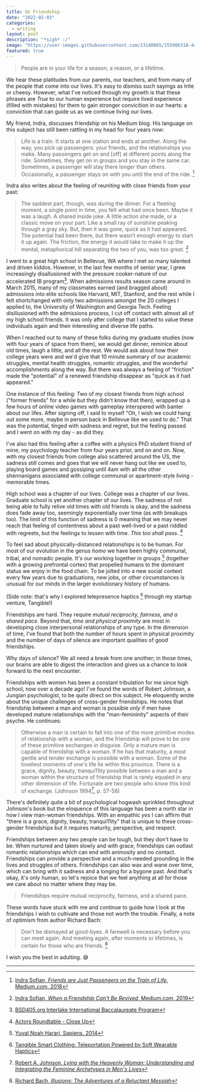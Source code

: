 ```yaml
---
title: On Friendship
date: "2022-02-03"
categories:
  - writing
layout: post
description: "*sigh* :/"
image: "https://user-images.githubusercontent.com/13140065/155906318-4493bebd-e5d2-462f-b1b4-599f893dfbdb.png"
featured: true
---
```


> People are in your life for a season, a reason, or a
> lifetime.

We hear these platitudes from our parents, our teachers, and
from many of the people that come into our lives. It's easy
to dismiss such sayings as trite or cheesy. However, what
I've noticed through my growth is that these phrases are
_True_ to our human experience but require lived experience
(filled with mistakes) for them to gain stronger convicition
in our hearts: a conviction that can guide us as we continue
living our lives.

My friend, Indra, discusses friendship on his Medium blog.
His language on this subject has still been rattling in my
head for four years now:

> Life is a train. It starts at one station and ends at
> another. Along the way, you pick up passengers: your
> friends, and the relationships you make. Many passengers
> get on and [off] at different points along the ride.
> Sometimes, they get on in groups and you stay in the same
> car. Sometimes, a passenger will stay there longer than
> others. Occasionally, a passenger stays on with you until
> the end of the ride. [^sofian-2018-train]

Indra also writes about the feeling of reuniting with close
friends from your past:

> The saddest part, though, was during the dinner. For a
> fleeting moment, a single point in time, you felt what had
> once been. Maybe it was a laugh. A shared inside joke. A
> little action she made, or a classic move on your part.
> Like a small ray of sunshine peaking through a gray sky.
> But, then it was gone, quick as it had appeared. The
> potential had been there, but there wasn’t enough energy
> to start it up again. The friction, the energy it would
> take to make it up the mental, metaphorical hill
> separating the two of you, was too great.
> [^sofian-2019-revived]

I went to a great high school in Bellevue, WA where I met so
many talented and driven kiddos. However, in the last few
months of senior year, I grew increasingly disallusioned
with the pressure cooker-nature of our accelerated IB
program[^interlake-ib]. When admissions results season came
around in March 2015, many of my classmates earned (and
bragged about) admissions into elite schools like Harvard,
MIT, Stanford, and the rest while I felt shortchanged with
only two admissions amongst the 20 colleges I applied to,
the University of Washington and Georgia Tech. Feeling
disillusioned with the admissions process, I cut off contact
with almost all of my high school friends. It was only after
college that I started to value these individuals again and
their interesting and diverse life paths.

When I reached out to many of these folks during my graduate
studies (now with four years of space from them), we would
get dinner, reminice about old times, laugh a little, and
all the rest. We would ask about how their college years
were and we'd give that 10 minute summary of our academic
struggles, mental health struggles, romantic struggles, and
the wonderful accomplishments along the way. But there was
always a feeling of "friction" made the "potential" of a
renewed friendship disappear as "quick as it had appeared."

One instance of this feeling: Two of my closest friends from
high school ("former friends" for a while but they didn't
know that then), wrapped up a few hours of online video
games with gameplay interspered with banter about our lifes.
After signing off, I said to myself "Oh, I wish we could
hang out some more, maybe in person back in Bellevue like we
used to do." That was the potential, tinged with sadness and
regret, but the feeling passed and I went on with my day -
as did they.

I've also had this feeling after a coffee with a physics PhD
student friend of mine, my psychology teacher from four
years prior, and on and on. Now, with my closest friends
from college also scattered around the US, the sadness still
comes and goes that we will never hang out like we used to,
playing board games and gossiping until 4am with all the
other shennanigans associated with college communal or
apartment-style living - memorable times.

High school was a chapter of our lives. College was a
chapter of our lives. Graduate school is yet another chapter
of our lives. The sadness of not being able to fully relive
old times with old friends is okay, and the sadness does
fade away too, seemingly exponentially over time (as with
breakups too). The limit of this function of sadness is 0
meaning that we may never reach that feeling of contentness
about a past well-lived or a past riddled with regreets, but
the feelings to lessen with time. _This too shall pass._
[^hanks-2020]

To feel sad about physically-distanced relationships is to
be human. For most of our evolution in the genus _homo_ we
have been highly communal, tribal, and nomadic people. It's
our working together in groups [^harari-2014-sapiens]
(together with a growing prefrontal cortex) that propelled
humans to the dominant status we enjoy in the food chain. To
be jolted into a new social context every few years due to
graduations, new jobs, or other circumstances is unusual for
our minds in the larger evolutionary history of humans.

(Side note: that's why I explored telepresence haptics
[^tangible-dot-team] through my startup venture, Tangible!)

Friendships are hard. They require _mutual reciprocity,
fairness, and a shared pace_. Beyond that, _time and
physical proximity_ are most in developing close
interpersonal relationships of any type. In the dimension of
time, I've found that both the number of hours spent in
physical proximity and the number of days of silence are
important qualities of good friendships.

Why days of silence? We all need a break from one another;
in those times, our brains are able to digest the
interaction and gives us a chance to look forward to the
next encounter.

Friendships with women has been a constant tribulation for
me since high school, now over a decade ago! I've found the
words of Robert Johnson, a Jungian psychologist, to be quite
direct on this subject. He eloquently wrote about the unique
challenges of cross-gender friendships. He notes that
friendship between a man and woman is possible _only_ if men
have developed mature relationships with the
"man-femininity" aspects of their psyche. He continues:

> Otherwise a man is certain to fall into one of the more
> primitive modes of relationship with a woman, and the
> friendship will prove to be one of these primitive
> exchanges in disguise. Only a mature man is capable of
> friendship with a woman. If he has that maturity, a most
> gentle and tender exchange is possible with a woman. Some
> of the loveliest moments of one's life lie within this
> province. There is a grace, dignity, beauty, tranqui11ity
> possible between a man and a woman within the structure of
> friendship that is rarely equaled in any other dimension
> of life. Fortunate are two people who know this kind of
> exchange. (Johnson 1994[^johnson-1994-lying], p. 57-58)

There's definitely quite a bit of psychological hogwash
sprinkled throughout Johnson's book but the eloquence of
this language has been a north star in how I view man-woman
friendships. With an empathic _yes_ I can affirm that "there
is a grace, dignity, beauty, tranqui11ity" that is unique to
these cross-gender friendships but it requires maturity,
perspective, and respect.

Friendships between any two people can be tough, but they
don't have to be. When nurtured and taken slowly and with
grace, friendships can outlast romantic relationships which
can end with animosity and no contact. Friendships can
provide a perspective and a much-needed grounding in the
lives and struggles of others. Friendships can also wax and
wane over time, which can bring with it sadness and a
longing for a bygone past. And that's okay, it's only human,
so let's rejoice that we feel anything at all for those we
care about no matter where they may be.

> Friendships require mutual reciprocity, fairness, and a
> shared pace.

These words have stuck with me and continue to guide how I
look at the friendships I wish to cultivate and those not
worth the trouble. Finally, a note of optimism from author
Richard Bach:

> Don't be dismayed at good-byes. A farewell is necessary
> before you can meet again. And meeting again, after
> moments or lifetimes, is certain for those who are
> friends. [^bach-illusions]

I wish you the best in adulting. 😅

---

[^sofian-2018-train]:
    [Indra Sofian, _Friends are Just Passengers on the Train of Life_, Medium.com, 2018](https://psiloveyou.xyz/friends-are-just-passengers-on-the-train-of-life-b88f5466fa08#:~:text=I%E2%80%99ve%20had%20many,them%20to%20depart)

[^sofian-2019-revived]:
    [Indra Sofian, _When a Friendship Can't Be Revived_, Medium.com, 2019](https://psiloveyou.xyz/when-a-friendship-cant-be-revived-1d1b6574ef4a#:~:text=The%20saddest%20part,was%20too%20great.)

[^interlake-ib]:
    [BSD405.org Interlake International Baccalaureate Program](https://bsd405.org/interlake/about/ib/)

[^harari-2014-sapiens]:
    [Yuval Noah Harari, Sapiens, 2014](https://en.wikipedia.org/wiki/Sapiens:_A_Brief_History_of_Humankind)

[^tangible-dot-team]:
    [Tangible Smart Clothing: Teleportation Powered by Soft Wearable Haptics](https://tangible.team)

[^johnson-1994-lying]:
    [Robert A. Johnson, _Lying with the Heavenly Woman\: Understanding and Integrating the Feminine Archetypes in Men's Lives_](https://www.google.com/books/edition/Lying_with_the_Heavenly_Woman/v0ruAAAAMAAJ?hl=en)

[^bach-illusions]:
    [Richard Bach, _Illusions: The Adventures of a Reluctant Messiah_](https://www.goodreads.com/quotes/49393-don-t-be-dismayed-at-good-byes-a-farewell-is-necessary-before)

[^hanks-2020]:
    [Actors Roundtable - Close Up](https://youtu.be/ibPkLdbG4VU?t=3322)
